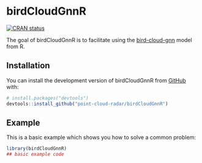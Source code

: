 
<!-- README.md is generated from README.Rmd. Please edit that file -->

# birdCloudGnnR

<!-- badges: start -->

[![CRAN
status](https://www.r-pkg.org/badges/version/birdCloudGnnR)](https://CRAN.R-project.org/package=birdCloudGnnR)
<!-- badges: end -->

The goal of birdCloudGnnR is to facilitate using the
[bird-cloud-gnn](https://github.com/point-cloud-radar/bird-cloud-gnn)
model from R.

## Installation

You can install the development version of birdCloudGnnR from
[GitHub](https://github.com/) with:

``` r
# install.packages("devtools")
devtools::install_github("point-cloud-radar/birdCloudGnnR")
```

## Example

This is a basic example which shows you how to solve a common problem:

``` r
library(birdCloudGnnR)
## basic example code
```
